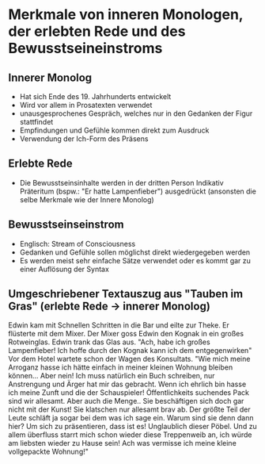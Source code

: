 # Merkmale von inneren Monologen, der erlebten Rede und des Bewusstseineinstroms

## Innerer Monolog

* Hat sich Ende des 19. Jahrhunderts entwickelt
* Wird vor allem in Prosatexten verwendet
* unausgesprochenes Gespräch, welches nur in den Gedanken der Figur stattfindet
* Empfindungen und Gefühle kommen direkt zum Ausdruck
* Verwendung der Ich-Form des Präsens

## Erlebte Rede

* Die Bewusstseinsinhalte werden in der dritten Person Indikativ Präteritum (bspw.: "Er hatte Lampenfieber") ausgedrückt (ansonsten die selbe Merkmale wie der Innere Monolog)

## Bewusstseinseinstrom

* Englisch: Stream of Consciousness
* Gedanken und Gefühle sollen möglichst direkt wiedergegeben werden
* Es werden meist sehr einfache Sätze verwendet oder es kommt gar zu einer Auflösung der Syntax

## Umgeschriebener Textauszug aus "Tauben im Gras" (erlebte Rede -> innerer Monolog)

Edwin kam mit Schnellen Schritten in die Bar und eilte zur Theke.
Er flüsterte mit dem Mixer. Der Mixer goss Edwin den Kognak in ein großes Rotweinglas.
Edwin trank das Glas aus. 
"Ach, habe ich großes Lampenfieber! Ich hoffe durch den Kognak kann ich dem entgegenwirken"
Vor dem Hotel wartete schon der Wagen des Konsultats.
"Wie mich meine Arroganz hasse ich hätte einfach in meiner kleinen Wohnung bleiben können... 
Aber nein! Ich muss natürlich ein Buch schreiben, nur Anstrengung und Ärger hat mir das gebracht. 
Wenn ich ehrlich bin hasse ich meine Zunft und die der Schauspieler! Öffentlichkeits suchendes Pack sind wir allesamt. 
Aber auch die Menge.. Sie beschäftigen sich doch gar nicht mit der Kunst! 
Sie klatschen nur allesamt brav ab. 
Der größte Teil der Leute schläft ja sogar bei dem was ich sage ein. 
Warum sind sie denn dann hier? Um sich zu präsentieren, dass ist es! 
Unglaublich dieser Pöbel. 
Und zu allem überfluss starrt mich schon wieder diese Treppenweib an, ich würde am liebsten wieder zu Hause sein! 
Ach was vermisse ich meine kleine vollgepackte Wohnung!"
